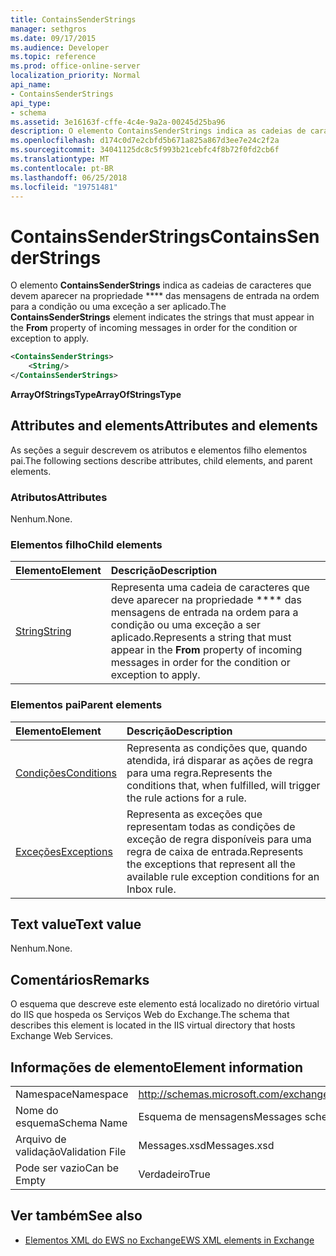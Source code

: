 ```yaml
---
title: ContainsSenderStrings
manager: sethgros
ms.date: 09/17/2015
ms.audience: Developer
ms.topic: reference
ms.prod: office-online-server
localization_priority: Normal
api_name:
- ContainsSenderStrings
api_type:
- schema
ms.assetid: 3e16163f-cffe-4c4e-9a2a-00245d25ba96
description: O elemento ContainsSenderStrings indica as cadeias de caracteres que devem aparecer na propriedade From das mensagens de entrada na ordem para a condição ou uma exceção a ser aplicado.
ms.openlocfilehash: d174c0d7e2cbfd5b671a825a867d3ee7e24c2f2a
ms.sourcegitcommit: 34041125dc8c5f993b21cebfc4f8b72f0fd2cb6f
ms.translationtype: MT
ms.contentlocale: pt-BR
ms.lasthandoff: 06/25/2018
ms.locfileid: "19751481"
---
```

# <a name="containssenderstrings"></a><span data-ttu-id="cceb2-103">ContainsSenderStrings</span><span class="sxs-lookup"><span data-stu-id="cceb2-103">ContainsSenderStrings</span></span>

<span data-ttu-id="cceb2-104">O elemento **ContainsSenderStrings** indica as cadeias de caracteres que devem aparecer na propriedade **** das mensagens de entrada na ordem para a condição ou uma exceção a ser aplicado.</span><span class="sxs-lookup"><span data-stu-id="cceb2-104">The **ContainsSenderStrings** element indicates the strings that must appear in the **From** property of incoming messages in order for the condition or exception to apply.</span></span> 
  
```XML
<ContainsSenderStrings>
    <String/>
</ContainsSenderStrings>
```

 <span data-ttu-id="cceb2-105">**ArrayOfStringsType**</span><span class="sxs-lookup"><span data-stu-id="cceb2-105">**ArrayOfStringsType**</span></span>
## <a name="attributes-and-elements"></a><span data-ttu-id="cceb2-106">Attributes and elements</span><span class="sxs-lookup"><span data-stu-id="cceb2-106">Attributes and elements</span></span>

<span data-ttu-id="cceb2-107">As seções a seguir descrevem os atributos e elementos filho elementos pai.</span><span class="sxs-lookup"><span data-stu-id="cceb2-107">The following sections describe attributes, child elements, and parent elements.</span></span>
  
### <a name="attributes"></a><span data-ttu-id="cceb2-108">Atributos</span><span class="sxs-lookup"><span data-stu-id="cceb2-108">Attributes</span></span>

<span data-ttu-id="cceb2-109">Nenhum.</span><span class="sxs-lookup"><span data-stu-id="cceb2-109">None.</span></span>
  
### <a name="child-elements"></a><span data-ttu-id="cceb2-110">Elementos filho</span><span class="sxs-lookup"><span data-stu-id="cceb2-110">Child elements</span></span>

|<span data-ttu-id="cceb2-111">**Elemento**</span><span class="sxs-lookup"><span data-stu-id="cceb2-111">**Element**</span></span>|<span data-ttu-id="cceb2-112">**Descrição**</span><span class="sxs-lookup"><span data-stu-id="cceb2-112">**Description**</span></span>|
|:-----|:-----|
|[<span data-ttu-id="cceb2-113">String</span><span class="sxs-lookup"><span data-stu-id="cceb2-113">String</span></span>](string.md) <br/> |<span data-ttu-id="cceb2-114">Representa uma cadeia de caracteres que deve aparecer na propriedade **** das mensagens de entrada na ordem para a condição ou uma exceção a ser aplicado.</span><span class="sxs-lookup"><span data-stu-id="cceb2-114">Represents a string that must appear in the **From** property of incoming messages in order for the condition or exception to apply.</span></span>  <br/> |
   
### <a name="parent-elements"></a><span data-ttu-id="cceb2-115">Elementos pai</span><span class="sxs-lookup"><span data-stu-id="cceb2-115">Parent elements</span></span>

|<span data-ttu-id="cceb2-116">**Elemento**</span><span class="sxs-lookup"><span data-stu-id="cceb2-116">**Element**</span></span>|<span data-ttu-id="cceb2-117">**Descrição**</span><span class="sxs-lookup"><span data-stu-id="cceb2-117">**Description**</span></span>|
|:-----|:-----|
|[<span data-ttu-id="cceb2-118">Condições</span><span class="sxs-lookup"><span data-stu-id="cceb2-118">Conditions</span></span>](conditions.md) <br/> |<span data-ttu-id="cceb2-119">Representa as condições que, quando atendida, irá disparar as ações de regra para uma regra.</span><span class="sxs-lookup"><span data-stu-id="cceb2-119">Represents the conditions that, when fulfilled, will trigger the rule actions for a rule.</span></span>  <br/> |
|[<span data-ttu-id="cceb2-120">Exceções</span><span class="sxs-lookup"><span data-stu-id="cceb2-120">Exceptions</span></span>](exceptions.md) <br/> |<span data-ttu-id="cceb2-121">Representa as exceções que representam todas as condições de exceção de regra disponíveis para uma regra de caixa de entrada.</span><span class="sxs-lookup"><span data-stu-id="cceb2-121">Represents the exceptions that represent all the available rule exception conditions for an Inbox rule.</span></span>  <br/> |
   
## <a name="text-value"></a><span data-ttu-id="cceb2-122">Text value</span><span class="sxs-lookup"><span data-stu-id="cceb2-122">Text value</span></span>

<span data-ttu-id="cceb2-123">Nenhum.</span><span class="sxs-lookup"><span data-stu-id="cceb2-123">None.</span></span>
  
## <a name="remarks"></a><span data-ttu-id="cceb2-124">Comentários</span><span class="sxs-lookup"><span data-stu-id="cceb2-124">Remarks</span></span>

<span data-ttu-id="cceb2-125">O esquema que descreve este elemento está localizado no diretório virtual do IIS que hospeda os Serviços Web do Exchange.</span><span class="sxs-lookup"><span data-stu-id="cceb2-125">The schema that describes this element is located in the IIS virtual directory that hosts Exchange Web Services.</span></span>
  
## <a name="element-information"></a><span data-ttu-id="cceb2-126">Informações de elemento</span><span class="sxs-lookup"><span data-stu-id="cceb2-126">Element information</span></span>

|||
|:-----|:-----|
|<span data-ttu-id="cceb2-127">Namespace</span><span class="sxs-lookup"><span data-stu-id="cceb2-127">Namespace</span></span>  <br/> |http://schemas.microsoft.com/exchange/services/2006/messages  <br/> |
|<span data-ttu-id="cceb2-128">Nome do esquema</span><span class="sxs-lookup"><span data-stu-id="cceb2-128">Schema Name</span></span>  <br/> |<span data-ttu-id="cceb2-129">Esquema de mensagens</span><span class="sxs-lookup"><span data-stu-id="cceb2-129">Messages schema</span></span>  <br/> |
|<span data-ttu-id="cceb2-130">Arquivo de validação</span><span class="sxs-lookup"><span data-stu-id="cceb2-130">Validation File</span></span>  <br/> |<span data-ttu-id="cceb2-131">Messages.xsd</span><span class="sxs-lookup"><span data-stu-id="cceb2-131">Messages.xsd</span></span>  <br/> |
|<span data-ttu-id="cceb2-132">Pode ser vazio</span><span class="sxs-lookup"><span data-stu-id="cceb2-132">Can be Empty</span></span>  <br/> |<span data-ttu-id="cceb2-133">Verdadeiro</span><span class="sxs-lookup"><span data-stu-id="cceb2-133">True</span></span>  <br/> |
   
## <a name="see-also"></a><span data-ttu-id="cceb2-134">Ver também</span><span class="sxs-lookup"><span data-stu-id="cceb2-134">See also</span></span>



- [<span data-ttu-id="cceb2-135">Elementos XML do EWS no Exchange</span><span class="sxs-lookup"><span data-stu-id="cceb2-135">EWS XML elements in Exchange</span></span>](ews-xml-elements-in-exchange.md)

